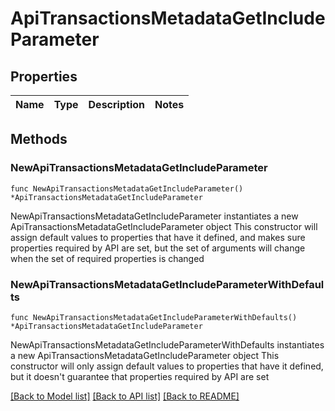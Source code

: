 # ApiTransactionsMetadataGetIncludeParameter

## Properties

Name | Type | Description | Notes
------------ | ------------- | ------------- | -------------

## Methods

### NewApiTransactionsMetadataGetIncludeParameter

`func NewApiTransactionsMetadataGetIncludeParameter() *ApiTransactionsMetadataGetIncludeParameter`

NewApiTransactionsMetadataGetIncludeParameter instantiates a new ApiTransactionsMetadataGetIncludeParameter object
This constructor will assign default values to properties that have it defined,
and makes sure properties required by API are set, but the set of arguments
will change when the set of required properties is changed

### NewApiTransactionsMetadataGetIncludeParameterWithDefaults

`func NewApiTransactionsMetadataGetIncludeParameterWithDefaults() *ApiTransactionsMetadataGetIncludeParameter`

NewApiTransactionsMetadataGetIncludeParameterWithDefaults instantiates a new ApiTransactionsMetadataGetIncludeParameter object
This constructor will only assign default values to properties that have it defined,
but it doesn't guarantee that properties required by API are set


[[Back to Model list]](../README.md#documentation-for-models) [[Back to API list]](../README.md#documentation-for-api-endpoints) [[Back to README]](../README.md)


